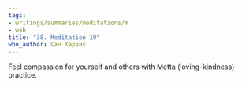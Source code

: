 ```yaml
---
tags:
- writings/summaries/meditations/m
- web
title: "38. Meditation 19"
who_author: Сэм Харрис
---
```


Feel compassion for yourself and others with Metta (loving-kindness) practice.